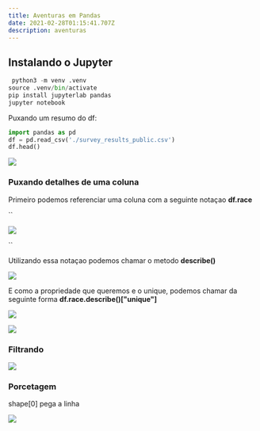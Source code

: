 ```yaml
---
title: Aventuras em Pandas
date: 2021-02-28T01:15:41.707Z
description: aventuras
---
```

## Instalando o Jupyter

```python
 python3 -m venv .venv
source .venv/bin/activate
pip install jupyterlab pandas
jupyter notebook
```
Puxando um resumo do df:

```python
import pandas as pd
df = pd.read_csv('./survey_results_public.csv')
df.head()
```

![](/img/screenshot-from-2021-02-27-22-27-53.png)

### Puxando detalhes de uma coluna

Primeiro podemos referenciar uma coluna com a seguinte notaçao **df.race**

``

![](/img/screenshot-from-2021-05-05-22-39-31.png)

``

Utilizando essa notaçao podemos chamar o metodo **describe()**

![](/img/screenshot-from-2021-05-05-22-41-20.png)

E como a propriedade que queremos e o unique, podemos chamar da seguinte forma **df.race.describe()\["unique"]**

![](/img/screenshot-from-2021-05-05-22-43-17.png)

![](/img/screenshot-from-2021-05-05-23-04-19.png)

### Filtrando

![](/img/screenshot-from-2021-05-05-23-50-04.png)

### Porcetagem

shape\[0] pega a linha



![](/img/screenshot-from-2021-05-05-23-51-55.png)